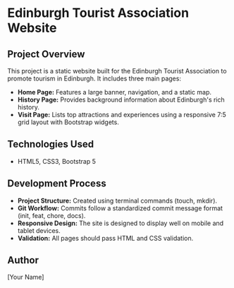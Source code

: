 # Edinburgh Tourist Association Website

## Project Overview
This project is a static website built for the Edinburgh Tourist Association to promote tourism in Edinburgh. It includes three main pages:
- **Home Page:** Features a large banner, navigation, and a static map.
- **History Page:** Provides background information about Edinburgh's rich history.
- **Visit Page:** Lists top attractions and experiences using a responsive 7:5 grid layout with Bootstrap widgets.

## Technologies Used
- HTML5, CSS3, Bootstrap 5

## Development Process
- **Project Structure:** Created using terminal commands (touch, mkdir).
- **Git Workflow:** Commits follow a standardized commit message format (init, feat, chore, docs).
- **Responsive Design:** The site is designed to display well on mobile and tablet devices.
- **Validation:** All pages should pass HTML and CSS validation.

## Author
[Your Name]
